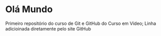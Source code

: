 # Olá Mundo
 Primeiro repositório do curso de Git e GitHub do Curso em Vídeo;
 Linha adicioinada diretamente pelo site GitHub
